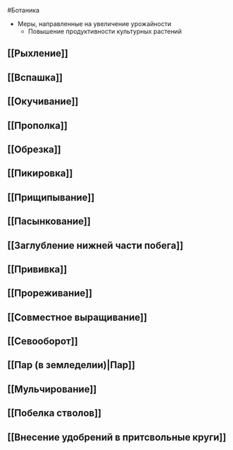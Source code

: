 #Ботаника 
- Меры, направленные на увеличение урожайности 
	- Повышение продуктивности культурных растений 
## [[Рыхление]]
## [[Вспашка]]
## [[Окучивание]] 
## [[Прополка]]
## [[Обрезка]]
## [[Пикировка]] 
## [[Прищипывание]] 
## [[Пасынкование]] 
## [[Заглубление нижней части побега]]
## [[Прививка]] 
## [[Прореживание]]
## [[Совместное выращивание]]
## [[Севооборот]] 
## [[Пар (в земледелии)|Пар]] 
## [[Мульчирование]]
## [[Побелка стволов]]
## [[Внесение удобрений в притсвольные круги]] 